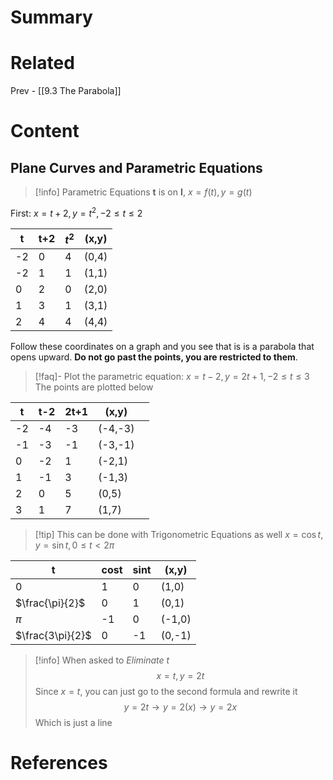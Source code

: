 # Summary
# Related
Prev - [[9.3 The Parabola]]
# Content

## Plane Curves and Parametric Equations

>[!info] Parametric Equations
>__t__ is on __I__, $x=f(t),y=g(t)$

First: $x=t+2,y=t^2,-2\leq t\leq 2$

| t   | t+2 | $t^2$ | (x,y) |
| --- | --- | ----- | ----- |
| -2  | 0   | 4     | (0,4) |
| -2  | 1   | 1     | (1,1) |
| 0   | 2   | 0     | (2,0) |
| 1   | 3   | 1     | (3,1) |
| 2   | 4   | 4     | (4,4) |

Follow these coordinates on a graph and you see that is is a parabola that opens upward. __Do not go past the points, you are restricted to them__.

>[!faq]- Plot the parametric equation: $x=t-2,y=2t+1,-2\leq t\leq 3$
>The points are plotted below

| t   | t-2 | 2t+1 | (x,y)   |     |
| --- | --- | ---- | ------- | --- |
| -2  | -4  | -3   | (-4,-3) |     |
| -1  | -3  | -1   | (-3,-1) |     |
| 0   | -2  | 1    | (-2,1)  |     |
| 1   | -1  | 3    | (-1,3)  |     |
| 2   | 0   | 5    | (0,5)   |     |
| 3   | 1   | 7    | (1,7)   |     |

>[!tip] This can be done with Trigonometric Equations as well
$x=\cos t,y=\sin t,0\leq t< 2\pi$

| t                | cost | sint | (x,y)  |
| ---------------- | ---- | ---- | ------ |
| 0                | 1    | 0    | (1,0)  |
| $\frac{\pi}{2}$  | 0    | 1    | (0,1)  |
| $\pi$            | -1   | 0    | (-1,0) |
| $\frac{3\pi}{2}$ | 0    | -1   | (0,-1) |

>[!info] When asked to _Eliminate t_
>$$x=t,y=2t$$
>Since $x=t$, you can just go to the second formula and rewrite it
>$$y=2t\to y=2(x)\to y=2x$$
>Which is just a line

# References